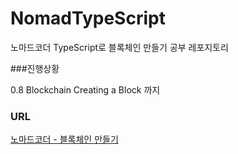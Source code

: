 # NomadTypeScript

노마드코더 TypeScript로 블록체인 만들기 공부 레포지토리

###진행상황 

0.8 Blockchain Creating a Block 까지

### URL
[노마드코더 - 블록체인 만들기](https://nomadcoders.co/typescript-for-beginners/lectures/1645)
